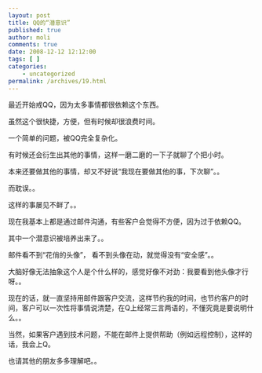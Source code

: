 ```yaml
---
layout: post
title: QQ的“潜意识”
published: true
author: moli
comments: true
date: 2008-12-12 12:12:00
tags: [ ]
categories:
    - uncategorized
permalink: /archives/19.html
---
```

最近开始戒QQ，因为太多事情都很依赖这个东西。

虽然这个很快捷，方便，但有时候却很浪费时间。

一个简单的问题，被QQ完全复杂化。

有时候还会衍生出其他的事情，这样一磨二磨的一下子就聊了个把小时。

本来还要做其他的事情，却又不好说&ldquo;我现在要做其他的事，下次聊&rdquo;。。

而耽误。。

这样的事屡见不鲜了。。

现在我基本上都是通过邮件沟通，有些客户会觉得不方便，因为过于依赖QQ。

其中一个潜意识被培养出来了。。

邮件看不到&ldquo;花俏的头像&rdquo;， 看不到头像在动，就觉得没有&ldquo;安全感&rdquo;。。

大脑好像无法抽象这个人是个什么样的，感觉好像不对劲：我要看到他头像才行呀。。 

现在的话，就一直坚持用邮件跟客户交流，这样节约我的时间，也节约客户的时间，客户可以一次性将事情说清楚，在Q上经常三言两语的，不懂究竟是要说明什么。。

当然，如果客户遇到技术问题，不能在邮件上提供帮助（例如远程控制），这样的话，我会上Q。 

也请其他的朋友多多理解吧。。